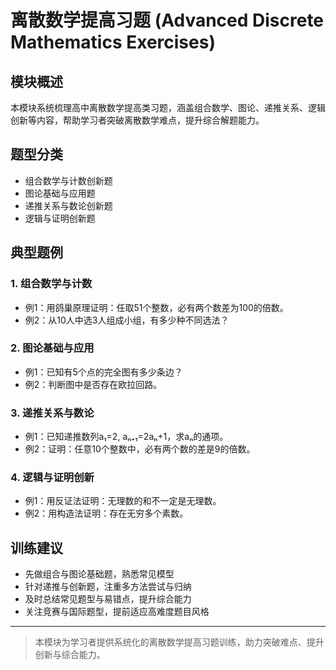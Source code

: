 # 离散数学提高习题 (Advanced Discrete Mathematics Exercises)

## 模块概述

本模块系统梳理高中离散数学提高类习题，涵盖组合数学、图论、递推关系、逻辑创新等内容，帮助学习者突破离散数学难点，提升综合解题能力。

## 题型分类

- 组合数学与计数创新题
- 图论基础与应用题
- 递推关系与数论创新题
- 逻辑与证明创新题

## 典型题例

### 1. 组合数学与计数

- 例1：用鸽巢原理证明：任取51个整数，必有两个数差为100的倍数。
- 例2：从10人中选3人组成小组，有多少种不同选法？

### 2. 图论基础与应用

- 例1：已知有5个点的完全图有多少条边？
- 例2：判断图中是否存在欧拉回路。

### 3. 递推关系与数论

- 例1：已知递推数列a₁=2, aₙ₊₁=2aₙ+1，求aₙ的通项。
- 例2：证明：任意10个整数中，必有两个数的差是9的倍数。

### 4. 逻辑与证明创新

- 例1：用反证法证明：无理数的和不一定是无理数。
- 例2：用构造法证明：存在无穷多个素数。

## 训练建议

- 先做组合与图论基础题，熟悉常见模型
- 针对递推与创新题，注重多方法尝试与归纳
- 及时总结常见题型与易错点，提升综合能力
- 关注竞赛与国际题型，提前适应高难度题目风格

---

> 本模块为学习者提供系统化的离散数学提高习题训练，助力突破难点、提升创新与综合能力。
